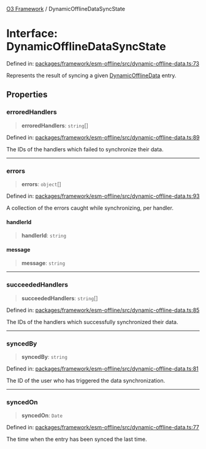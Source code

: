 [O3 Framework](../API.md) / DynamicOfflineDataSyncState

# Interface: DynamicOfflineDataSyncState

Defined in: [packages/framework/esm-offline/src/dynamic-offline-data.ts:73](https://github.com/openmrs/openmrs-esm-core/blob/18d2874f03a33a6ab8295af0e87ac97fdd150718/packages/framework/esm-offline/src/dynamic-offline-data.ts#L73)

Represents the result of syncing a given [DynamicOfflineData](DynamicOfflineData.md) entry.

## Properties

### erroredHandlers

> **erroredHandlers**: `string`[]

Defined in: [packages/framework/esm-offline/src/dynamic-offline-data.ts:89](https://github.com/openmrs/openmrs-esm-core/blob/18d2874f03a33a6ab8295af0e87ac97fdd150718/packages/framework/esm-offline/src/dynamic-offline-data.ts#L89)

The IDs of the handlers which failed to synchronize their data.

***

### errors

> **errors**: `object`[]

Defined in: [packages/framework/esm-offline/src/dynamic-offline-data.ts:93](https://github.com/openmrs/openmrs-esm-core/blob/18d2874f03a33a6ab8295af0e87ac97fdd150718/packages/framework/esm-offline/src/dynamic-offline-data.ts#L93)

A collection of the errors caught while synchronizing, per handler.

#### handlerId

> **handlerId**: `string`

#### message

> **message**: `string`

***

### succeededHandlers

> **succeededHandlers**: `string`[]

Defined in: [packages/framework/esm-offline/src/dynamic-offline-data.ts:85](https://github.com/openmrs/openmrs-esm-core/blob/18d2874f03a33a6ab8295af0e87ac97fdd150718/packages/framework/esm-offline/src/dynamic-offline-data.ts#L85)

The IDs of the handlers which successfully synchronized their data.

***

### syncedBy

> **syncedBy**: `string`

Defined in: [packages/framework/esm-offline/src/dynamic-offline-data.ts:81](https://github.com/openmrs/openmrs-esm-core/blob/18d2874f03a33a6ab8295af0e87ac97fdd150718/packages/framework/esm-offline/src/dynamic-offline-data.ts#L81)

The ID of the user who has triggered the data synchronization.

***

### syncedOn

> **syncedOn**: `Date`

Defined in: [packages/framework/esm-offline/src/dynamic-offline-data.ts:77](https://github.com/openmrs/openmrs-esm-core/blob/18d2874f03a33a6ab8295af0e87ac97fdd150718/packages/framework/esm-offline/src/dynamic-offline-data.ts#L77)

The time when the entry has been synced the last time.
